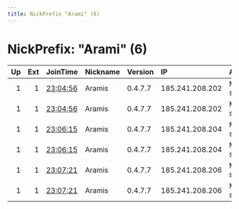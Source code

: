 ```yaml
---
title: NickPrefix "Arami" (6)
---
```


# NickPrefix: "Arami" (6)

|   Up |   Ext | JoinTime                                                                                              | Nickname   | Version   | IP              | AS                     | CC   |   ORp |   Dirp | OS    | Contact                             |   eFamMembers |
|-----:|------:|:------------------------------------------------------------------------------------------------------|:-----------|:----------|:----------------|:-----------------------|:-----|------:|-------:|:------|:------------------------------------|--------------:|
|    1 |     1 | [23:04:56](https://nusenu.github.io/OrNetStats/w/relay/791DEA860D359D3A3D2F6F13B9856EB0507ED835.html) | Aramis     | 0.4.7.7   | 185.241.208.202 | Meverywhere sp. z o.o. | de   |  9100 |      0 | Linux | email:torix protonmail.com url:htt  |            18 |
|    1 |     1 | [23:04:56](https://nusenu.github.io/OrNetStats/w/relay/F3E6F01671C087AD318BBA47FCD08B65D1A4460E.html) | Aramis     | 0.4.7.7   | 185.241.208.202 | Meverywhere sp. z o.o. | de   |  9000 |      0 | Linux | email:torix protonmail.com url:htt  |            18 |
|    1 |     1 | [23:06:15](https://nusenu.github.io/OrNetStats/w/relay/9A8902B985E2F58BC740671040E7165AC904DD40.html) | Aramis     | 0.4.7.7   | 185.241.208.204 | Meverywhere sp. z o.o. | de   |  9000 |      0 | Linux | email:torix@protonmail.com url:http |            18 |
|    1 |     1 | [23:06:15](https://nusenu.github.io/OrNetStats/w/relay/B5A65B997C898583F9C4CA16FE603B7347C89588.html) | Aramis     | 0.4.7.7   | 185.241.208.204 | Meverywhere sp. z o.o. | de   |  9100 |      0 | Linux | email:torix@protonmail.com url:http |            18 |
|    1 |     1 | [23:07:21](https://nusenu.github.io/OrNetStats/w/relay/C29FEF6A405E730DE07EC74CCF0623D95F0D3A4E.html) | Aramis     | 0.4.7.7   | 185.241.208.206 | Meverywhere sp. z o.o. | de   |  9000 |      0 | Linux | email:torix@protonmail.com url:http |            18 |
|    1 |     1 | [23:07:21](https://nusenu.github.io/OrNetStats/w/relay/C528B22D4BA220639F9DCE86A50BB98BDD2FCFB9.html) | Aramis     | 0.4.7.7   | 185.241.208.206 | Meverywhere sp. z o.o. | de   |  9100 |      0 | Linux | email:torix@protonmail.com url:http |            18 |
